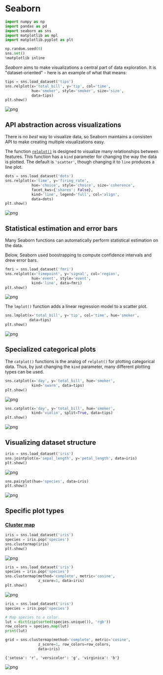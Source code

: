 # Seaborn


```python
import numpy as np
import pandas as pd
import seaborn as sns
import matplotlib as mpl
import matplotlib.pyplot as plt

np.random.seed(0)
sns.set()
%matplotlib inline
```

*Seaborn* aims to make visualizations a central part of data exploration.
It is "dataset-oriented" - here is an example of what that means:


```python
tips = sns.load_dataset('tips')
sns.relplot(x='total_bill', y='tip', col='time',
            hue='smoker', style='smoker', size='size',
            data=tips)
plt.show()
```


![png](Seaborn_files/Seaborn_3_0.png)


## API abstraction across visualizations

There is no *best* way to visualize data, so Seaborn maintains a consisten API to make creating multiple visualizations easy.

The function [`relplot()`](https://seaborn.pydata.org/generated/seaborn.relplot.html) is designed to visualize many *rel*ationships between features.
This function has a `kind` parameter for changing the way the data is plotted.
The default is `'scatter'`, though changing it to `line` produces a line plot.


```python
dots = sns.load_dataset('dots')
sns.relplot(x='time', y='firing_rate',
            hue='choice', style='choice', size='coherence',
            facet_kws={'sharex': False},
            kind='line', legend='full', col='align',
            data=dots)
plt.show()
```


![png](Seaborn_files/Seaborn_5_0.png)


## Statistical estimation and error bars

Many Seaborn functions can automatically perform statistical estimation on the data.

Below, Seaborn used boostrapping to compute confidence intervals and drew error bars.


```python
fmri = sns.load_dataset('fmri')
sns.relplot(x='timepoint', y='signal', col='region',
            hue='event', style='event',
            kind='line', data=fmri)
plt.show()
```


![png](Seaborn_files/Seaborn_7_0.png)


The `lmplot()` function adds a linear regression model to a scatter plot.


```python
sns.lmplot(x='total_bill', y='tip', col='time', hue='smoker',
           data=tips)
plt.show()
```


![png](Seaborn_files/Seaborn_9_0.png)


## Specialized categorical plots

The `catplot()` functions is the analog of `relplot()` for plotting categorical data.
Thus, by just changing the `kind` parameter, many different plotting types can be used.


```python
sns.catplot(x='day', y='total_bill', hue='smoker',
            kind='swarm', data=tips)
plt.show()
```


![png](Seaborn_files/Seaborn_11_0.png)



```python
sns.catplot(x='day', y='total_bill', hue='smoker',
            kind='violin', split=True, data=tips)
plt.show()
```


![png](Seaborn_files/Seaborn_12_0.png)


## Visualizing dataset structure


```python
iris = sns.load_dataset('iris')
sns.jointplot(x='sepal_length', y='petal_length', data=iris)
plt.show()
```


![png](Seaborn_files/Seaborn_14_0.png)



```python
sns.pairplot(hue='species', data=iris)
plt.show()
```


![png](Seaborn_files/Seaborn_15_0.png)


## Specific plot types

### [Cluster map](https://seaborn.pydata.org/generated/seaborn.clustermap.html#seaborn.clustermap)


```python
iris = sns.load_dataset('iris')
species = iris.pop('species')
sns.clustermap(iris)
plt.show()
```


![png](Seaborn_files/Seaborn_17_0.png)



```python
iris = sns.load_dataset('iris')
species = iris.pop('species')
sns.clustermap(method='complete', metric='cosine', 
               z_score=1, data=iris)
plt.show()
```


![png](Seaborn_files/Seaborn_18_0.png)



```python
iris = sns.load_dataset('iris')
species = iris.pop('species')

# Map species to a color.
lut = dict(zip(sorted(species.unique()), 'rgb'))
row_colors = species.map(lut)
print(lut)

grid = sns.clustermap(method='complete', metric='cosine', 
               z_score=1, row_colors=row_colors,
               data=iris)
```

    {'setosa': 'r', 'versicolor': 'g', 'virginica': 'b'}



![png](Seaborn_files/Seaborn_19_1.png)

